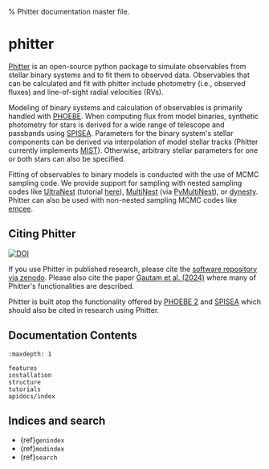 % Phitter documentation master file.

# phitter

[Phitter](https://github.com/abhimat/phitter) is an open-source python package to simulate observables  from stellar binary systems and to fit them to observed data. Observables that can be calculated and fit with phitter include photometry (i.e., observed fluxes) and line-of-sight radial velocities (RVs).

Modeling of binary systems and calculation of observables is primarily handled with [PHOEBE](http://www.phoebe-project.org). When computing flux from model binaries, synthetic photometry for stars is derived for a wide range of telescope and passbands using [SPISEA](https://spisea.readthedocs.io/en/latest/). Parameters for the binary system's stellar components can be derived via interpolation of model stellar tracks (Phitter currently implements [MIST](http://waps.cfa.harvard.edu/MIST/)). Otherwise, arbitrary stellar parameters for one or both stars can also be specified.

Fitting of observables to binary models is conducted with the use of MCMC sampling code. We provide support for sampling with nested sampling codes like [UltraNest](https://johannesbuchner.github.io/UltraNest/) (tutorial [here](notebooks/fit_with_ultranest)), [MultiNest](https://github.com/farhanferoz/MultiNest) (via [PyMultiNest](https://github.com/JohannesBuchner/PyMultiNest)), or [dynesty](https://dynesty.readthedocs.io/en/stable/index.html). Phitter can also be used with non-nested sampling MCMC codes like [emcee](https://emcee.readthedocs.io/en/stable/).

## Citing Phitter

[![DOI](https://zenodo.org/badge/170761219.svg)](https://zenodo.org/doi/10.5281/zenodo.8370775)

If you use Phitter in published research, please cite the [software repository via zenodo](https://zenodo.org/doi/10.5281/zenodo.8370775). Please also cite the paper [Gautam et al. (2024)](https://ui.adsabs.harvard.edu/abs/2024ApJ...964..164G/abstract) where many of Phitter's functionalities are described.

Phitter is built atop the functionality offered by [PHOEBE 2](https://ui.adsabs.harvard.edu/abs/2016ApJS..227...29P/abstract) and [SPISEA](https://ui.adsabs.harvard.edu/abs/2020AJ....160..143H/abstract) which should also be cited in research using Phitter.

## Documentation Contents
```{toctree}
:maxdepth: 1

features
installation
structure
tutorials
apidocs/index
```

## Indices and search
- {ref}`genindex`
- {ref}`modindex`
- {ref}`search`

